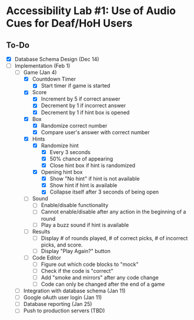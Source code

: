 # Accessibility Lab #1: Use of Audio Cues for Deaf/HoH Users
## To-Do
- [x] Database Schema Design (Dec 14)
- [ ] Implementation (Feb 1)
   - [ ] Game (Jan 4)
      - [x] Countdown Timer
         - [x] Start timer if game is started
      - [x] Score
         - [x] Increment by 5 if correct answer
         - [x] Decrement by 1 if incorrect answer
         - [x] Decrement by 1 if hint box is opened
      - [x] Box
         - [x] Randomize correct number
         - [x] Compare user's answer with correct number
      - [x] Hints
         - [x] Randomize hint
            - [x] Every 3 seconds
            - [x] 50% chance of appearing
            - [x] Close hint box if hint is randomized
         - [x] Opening hint box
            - [x] Show "No hint" if hint is not available
            - [x] Show hint if hint is available
            - [x] Collapse itself after 3 seconds of being open
      - [ ] Sound
         - [ ] Enable/disable functionality
         - [ ] Cannot enable/disable after any action in the beginning of a round
         - [ ] Play a buzz sound if hint is available
      - [ ] Results
         - [ ] Display # of rounds played, # of correct picks, # of incorrect picks, and score.
         - [ ] Display "Play Again?" button
      - [ ] Code Editor
         - [ ] Figure out which code blocks to "mock"
         - [ ] Check if the code is "correct"
         - [ ] Add "smoke and mirrors" after any code change
         - [ ] Code can only be changed after the end of a game
   - [ ] Integration with database schema (Jan 11)
   - [ ] Google oAuth user login (Jan 11)
   - [ ] Database reporting (Jan 25)
   - [ ] Push to production servers (TBD)
